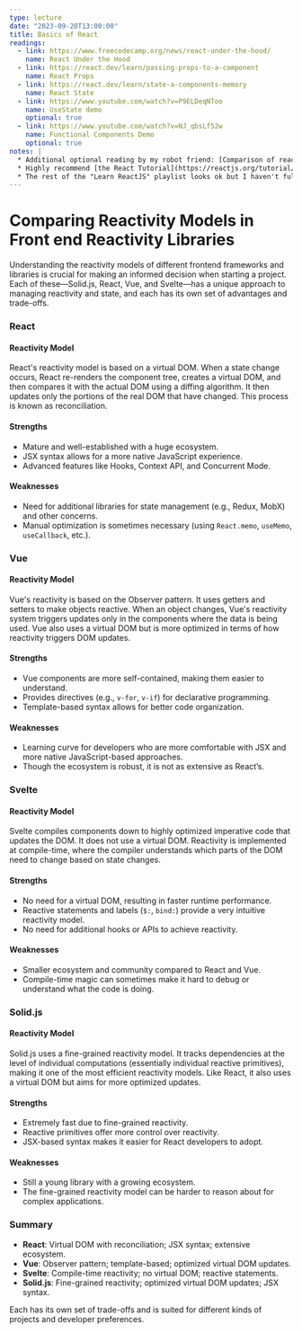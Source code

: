```yaml
---
type: lecture
date: "2023-09-20T13:00:00"
title: Basics of React
readings:
  - link: https://www.freecodecamp.org/news/react-under-the-hood/
    name: React Under the Hood
  - link: https://react.dev/learn/passing-props-to-a-component
    name: React Props
  - link: https://react.dev/learn/state-a-components-memory
    name: React State
  - link: https://www.youtube.com/watch?v=P9ELDeqNToo
    name: UseState demo
    optional: true
  - link: https://www.youtube.com/watch?v=NJ_qbsLf52w
    name: Functional Components Demo
    optional: true
notes: |
  * Additional optional reading by my robot friend: [Comparison of reactivity models](/lectures/lecture10/).
  * Highly recommend [the React Tutorial](https://reactjs.org/tutorial/tutorial.html) as well, but quiz will be on the required readings.
  * The rest of the "Learn ReactJS" playlist looks ok but I haven't fully vetted it.
---
```


# Comparing Reactivity Models in Front end Reactivity Libraries

Understanding the reactivity models of different frontend frameworks and libraries is crucial for making an informed decision when starting a project. Each of these—Solid.js, React, Vue, and Svelte—has a unique approach to managing reactivity and state, and each has its own set of advantages and trade-offs.

### React

#### Reactivity Model

React's reactivity model is based on a virtual DOM. When a state change occurs, React re-renders the component tree, creates a virtual DOM, and then compares it with the actual DOM using a diffing algorithm. It then updates only the portions of the real DOM that have changed. This process is known as reconciliation.

#### Strengths

- Mature and well-established with a huge ecosystem.
- JSX syntax allows for a more native JavaScript experience.
- Advanced features like Hooks, Context API, and Concurrent Mode.

#### Weaknesses

- Need for additional libraries for state management (e.g., Redux, MobX) and other concerns.
- Manual optimization is sometimes necessary (using `React.memo`, `useMemo`, `useCallback`, etc.).

### Vue

#### Reactivity Model

Vue's reactivity is based on the Observer pattern. It uses getters and setters to make objects reactive. When an object changes, Vue's reactivity system triggers updates only in the components where the data is being used. Vue also uses a virtual DOM but is more optimized in terms of how reactivity triggers DOM updates.

#### Strengths

- Vue components are more self-contained, making them easier to understand.
- Provides directives (e.g., `v-for`, `v-if`) for declarative programming.
- Template-based syntax allows for better code organization.

#### Weaknesses

- Learning curve for developers who are more comfortable with JSX and more native JavaScript-based approaches.
- Though the ecosystem is robust, it is not as extensive as React’s.

### Svelte

#### Reactivity Model

Svelte compiles components down to highly optimized imperative code that updates the DOM. It does not use a virtual DOM. Reactivity is implemented at compile-time, where the compiler understands which parts of the DOM need to change based on state changes.

#### Strengths

- No need for a virtual DOM, resulting in faster runtime performance.
- Reactive statements and labels (`$:`, `bind:`) provide a very intuitive reactivity model.
- No need for additional hooks or APIs to achieve reactivity.

#### Weaknesses

- Smaller ecosystem and community compared to React and Vue.
- Compile-time magic can sometimes make it hard to debug or understand what the code is doing.

### Solid.js

#### Reactivity Model

Solid.js uses a fine-grained reactivity model. It tracks dependencies at the level of individual computations (essentially individual reactive primitives), making it one of the most efficient reactivity models. Like React, it also uses a virtual DOM but aims for more optimized updates.

#### Strengths

- Extremely fast due to fine-grained reactivity.
- Reactive primitives offer more control over reactivity.
- JSX-based syntax makes it easier for React developers to adopt.

#### Weaknesses

- Still a young library with a growing ecosystem.
- The fine-grained reactivity model can be harder to reason about for complex applications.

### Summary

- **React**: Virtual DOM with reconciliation; JSX syntax; extensive ecosystem.
- **Vue**: Observer pattern; template-based; optimized virtual DOM updates.
- **Svelte**: Compile-time reactivity; no virtual DOM; reactive statements.
- **Solid.js**: Fine-grained reactivity; optimized virtual DOM updates; JSX syntax.

Each has its own set of trade-offs and is suited for different kinds of projects and developer preferences.
